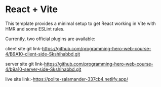 # React + Vite

This template provides a minimal setup to get React working in Vite with HMR and some ESLint rules.

Currently, two official plugins are available:

client site git link-https://github.com/programming-hero-web-course-4/B9A10-client-side-Skshihabbd.git  

server site git link-https://github.com/programming-hero-web-course-4/b9a10-server-side-Skshihabbd.git 

live site link:-https://polite-salamander-337cb4.netlify.app/
